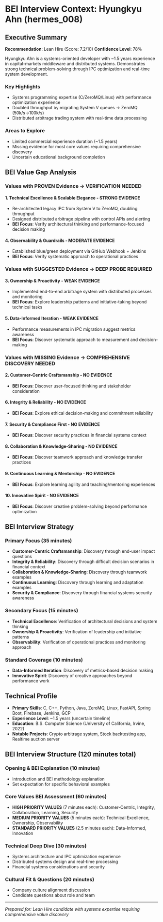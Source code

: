 # BEI Interview Context: Hyungkyu Ahn (hermes_008)

## Executive Summary
**Recommendation**: Lean Hire (Score: 7.2/10)
**Confidence Level**: 78%

Hyungkyu Ahn is a systems-oriented developer with ~1.5 years experience in capital-markets middleware and distributed systems. Demonstrates strong technical problem-solving through IPC optimization and real-time system development.

### Key Highlights
- Systems programming expertise (C/ZeroMQ/Linux) with performance optimization experience
- Doubled throughput by migrating System V queues → ZeroMQ (50k/s→100k/s)
- Distributed arbitrage trading system with real-time data processing

### Areas to Explore
- Limited commercial experience duration (~1.5 years)
- Missing evidence for most core values requiring comprehensive discovery
- Uncertain educational background completion

## BEI Value Gap Analysis

### Values with PROVEN Evidence → **VERIFICATION NEEDED**

#### 1. Technical Excellence & Scalable Elegance - **STRONG EVIDENCE**
- Re-architected legacy IPC from System V to ZeroMQ, doubling throughput
- Designed distributed arbitrage pipeline with control APIs and alerting
- **BEI Focus**: Verify architectural thinking and performance-focused decision making

#### 4. Observability & Guardrails - **MODERATE EVIDENCE**
- Established blue/green deployment via GitHub Webhook + Jenkins
- **BEI Focus**: Verify systematic approach to operational practices

### Values with SUGGESTED Evidence → **DEEP PROBE REQUIRED**

#### 3. Ownership & Proactivity - **WEAK EVIDENCE**
- Implemented end-to-end arbitrage system with distributed processes and monitoring
- **BEI Focus**: Explore leadership patterns and initiative-taking beyond technical tasks

#### 5. Data-Informed Iteration - **WEAK EVIDENCE**
- Performance measurements in IPC migration suggest metrics awareness
- **BEI Focus**: Discover systematic approach to measurement and decision-making

### Values with MISSING Evidence → **COMPREHENSIVE DISCOVERY NEEDED**

#### 2. Customer-Centric Craftsmanship - **NO EVIDENCE**
- **BEI Focus**: Discover user-focused thinking and stakeholder consideration

#### 6. Integrity & Reliability - **NO EVIDENCE**
- **BEI Focus**: Explore ethical decision-making and commitment reliability

#### 7. Security & Compliance First - **NO EVIDENCE**
- **BEI Focus**: Discover security practices in financial systems context

#### 8. Collaboration & Knowledge-Sharing - **NO EVIDENCE**
- **BEI Focus**: Discover teamwork approach and knowledge transfer practices

#### 9. Continuous Learning & Mentorship - **NO EVIDENCE**
- **BEI Focus**: Explore learning agility and teaching/mentoring experiences

#### 10. Innovative Spirit - **NO EVIDENCE**
- **BEI Focus**: Discover creative problem-solving beyond performance optimization

## BEI Interview Strategy

### Primary Focus (35 minutes)
- **Customer-Centric Craftsmanship**: Discovery through end-user impact questions
- **Integrity & Reliability**: Discovery through difficult decision scenarios in financial context
- **Collaboration & Knowledge-Sharing**: Discovery through teamwork examples
- **Continuous Learning**: Discovery through learning and adaptation examples
- **Security & Compliance**: Discovery through financial systems security awareness

### Secondary Focus (15 minutes)
- **Technical Excellence**: Verification of architectural decisions and system thinking
- **Ownership & Proactivity**: Verification of leadership and initiative patterns
- **Observability**: Verification of operational practices and monitoring approach

### Standard Coverage (10 minutes)
- **Data-Informed Iteration**: Discovery of metrics-based decision making
- **Innovative Spirit**: Discovery of creative approaches beyond performance work

## Technical Profile
- **Primary Skills**: C, C++, Python, Java, ZeroMQ, Linux, FastAPI, Spring Boot, Firebase, Jenkins, GCP
- **Experience Level**: ~1.5 years (uncertain timeline)
- **Education**: B.S. Computer Science (University of California, Irvine, 2022)
- **Notable Projects**: Crypto arbitrage system, Stock backtesting app, Realtime auction server

## BEI Interview Structure (120 minutes total)

### Opening & BEI Explanation (10 minutes)
- Introduction and BEI methodology explanation
- Set expectation for specific behavioral examples

### Core Values BEI Assessment (60 minutes)
- **HIGH PRIORITY VALUES** (7 minutes each): Customer-Centric, Integrity, Collaboration, Learning, Security
- **MEDIUM PRIORITY VALUES** (5 minutes each): Technical Excellence, Ownership, Observability
- **STANDARD PRIORITY VALUES** (2.5 minutes each): Data-Informed, Innovation

### Technical Deep Dive (30 minutes)
- Systems architecture and IPC optimization experience
- Distributed systems design and real-time processing
- Financial systems considerations and security

### Cultural Fit & Questions (20 minutes)
- Company culture alignment discussion
- Candidate questions about role and team

---
*Prepared for: Lean Hire candidate with systems expertise requiring comprehensive value discovery*